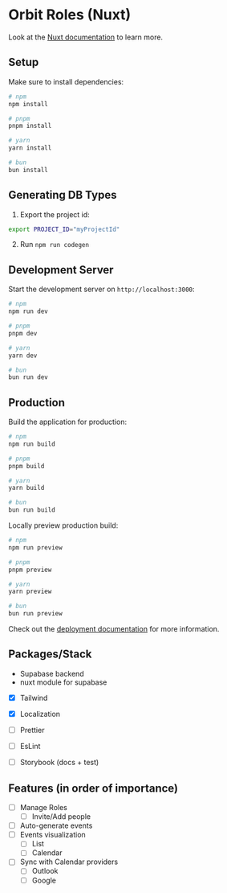 # Orbit Roles (Nuxt)

Look at the [Nuxt documentation](https://nuxt.com/docs/getting-started/introduction) to learn more.

## Setup

Make sure to install dependencies:

```bash
# npm
npm install

# pnpm
pnpm install

# yarn
yarn install

# bun
bun install
```

## Generating DB Types

1. Export the project id:

```bash
export PROJECT_ID="myProjectId"
```

2. Run `npm run codegen`


## Development Server

Start the development server on `http://localhost:3000`:

```bash
# npm
npm run dev

# pnpm
pnpm dev

# yarn
yarn dev

# bun
bun run dev
```

## Production

Build the application for production:

```bash
# npm
npm run build

# pnpm
pnpm build

# yarn
yarn build

# bun
bun run build
```

Locally preview production build:

```bash
# npm
npm run preview

# pnpm
pnpm preview

# yarn
yarn preview

# bun
bun run preview
```

Check out the [deployment documentation](https://nuxt.com/docs/getting-started/deployment) for more information.


## Packages/Stack

- Supabase backend
- nuxt module for supabase
- [x] Tailwind
- [x] Localization
- [ ] Prettier
- [ ] EsLint
- [ ] Storybook (docs + test)


## Features (in order of importance)

- [ ] Manage Roles
  - [ ] Invite/Add people
- [ ] Auto-generate events
- [ ] Events visualization
  - [ ] List
  - [ ] Calendar
- [ ] Sync with Calendar providers
  - [ ] Outlook
  - [ ] Google
